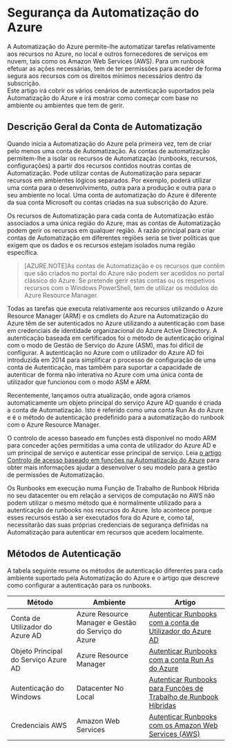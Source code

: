 <properties
   pageTitle="Segurança da Automatização do Azure"
   description="Este artigo fornece uma descrição geral da segurança de automatização e os métodos de autenticação diferentes disponíveis para as Contas de Automatização na Automatização do Azure."
   services="automation"
   documentationCenter=""
   authors="MGoedtel"
   manager="jwhit"
   editor="tysonn"
   keywords="automation security, secure automation" />
<tags
   ms.service="automation"
   ms.devlang="na"
   ms.topic="get-started-article"
   ms.tgt_pltfrm="na"
   ms.workload="infrastructure-services"
   ms.date="05/10/2016"
   ms.author="magoedte" />

# Segurança da Automatização do Azure
A Automatização do Azure permite-lhe automatizar tarefas relativamente aos recursos no Azure, no local e outros fornecedores de serviços em nuvem, tais como os Amazon Web Services (AWS).  Para um runbook efetuar as ações necessárias, tem de ter permissões para aceder de forma segura aos recursos com os direitos mínimos necessários dentro da subscrição.  
Este artigo irá cobrir os vários cenários de autenticação suportados pela Automatização do Azure e irá mostrar como começar com base no ambiente ou ambientes que tem de gerir.  

## Descrição Geral da Conta de Automatização
Quando inicia a Automatização do Azure pela primeira vez, tem de criar pelo menos uma conta de Automatização. As contas de automatização permitem-lhe a isolar os recursos de Automatização (runbooks, recursos, configurações) a partir dos recursos contidos noutras contas de Automatização. Pode utilizar contas de Automatização para separar recursos em ambientes lógicos separados. Por exemplo, poderá utilizar uma conta para o desenvolvimento, outra para a produção e outra para o seu ambiente no local.  Uma conta de automatização do Azure é diferente da sua conta Microsoft ou contas criadas na sua subscrição do Azure.

Os recursos de Automatização para cada conta de Automatização estão associados a uma única região do Azure, mas as contas de Automatização podem gerir os recursos em qualquer região. A razão principal para criar contas de Automatização em diferentes regiões seria se tiver políticas que exigem que os dados e os recursos estejam isolados numa região específica.

>[AZURE.NOTE]As contas de Automatização e os recursos que contêm que são criados no portal do Azure não podem ser acedidos no portal clássico do Azure. Se pretende gerir estas contas ou os respetivos recursos com o Windows PowerShell, tem de utilizar os módulos do Azure Resource Manager.

Todas as tarefas que executa relativamente aos recursos utilizando o Azure Resource Manager (ARM) e os cmdlets do Azure na Automatização do Azure têm de ser autenticados no Azure utilizando a autenticação com base em credenciais de identidade organizacional do Azure Active Directory.  A autenticação baseada em certificados foi o método de autenticação original com o modo de Gestão de Serviço do Azure (ASM), mas foi difícil de configurar.  A autenticação no Azure com o utilizador do Azure AD foi introduzida em 2014 para simplificar o processo de configuração de uma conta de Autenticação, mas também para suportar a capacidade de autenticar de forma não interativa no Azure com uma única conta de utilizador que funcionou com o modo ASM e ARM.   

Recentemente, lançamos outra atualização, onde agora criamos automaticamente um objeto principal do serviço Azure AD quando é criada a conta de Automatização. Isto é referido como uma conta Run As do Azure e é o método de autenticação predefinido para a automatização do runbook com o Azure Resource Manager.     

O controlo de acesso baseado em funções está disponível no modo ARM para conceder ações permitidas a uma conta de utilizador do Azure AD e um principal de serviço e autenticar esse principal de serviço.  Leia [o artigo Controlo de acesso baseado em funções na Automatização do Azure](../automation/automation-role-based-access-control.md) para obter mais informações ajudar a desenvolver o seu modelo para a gestão de permissões de Automatização.  

Os Runbooks em execução numa Função de Trabalho de Runbook Híbrida no seu datacenter ou em relação a serviços de computação no AWS não podem utilizar o mesmo método que é normalmente utilizado para a autenticação de runbooks nos recursos do Azure.  Isto acontece porque esses recursos estão a ser executados fora do Azure e, como tal, necessitarão das suas próprias credenciais de segurança definidas na Automatização para autenticar em recursos que acedem localmente.  

## Métodos de Autenticação

A tabela seguinte resume os métodos de autenticação diferentes para cada ambiente suportado pela Automatização do Azure e o artigo que descreve como configurar a autenticação para os runbooks.

Método  |  Ambiente  | Artigo
----------|----------|----------
Conta de Utilizador do Azure AD | Azure Resource Manager e Gestão do Serviço do Azure | [Autenticar Runbooks com a conta de Utilizador do Azure AD](../automation/automation-sec-configure-aduser-account.md)
Objeto Principal do Serviço Azure AD | Azure Resource Manager | [Autenticar Runbooks com a conta Run As do Azure](../automation/automation-sec-configure-azure-runas-account.md)
Autenticação do Windows | Datacenter No Local | [Autenticar Runbooks para Funções de Trabalho de Runbook Híbridas](../automation/automation-hybrid-runbook-worker.md)
Credenciais AWS | Amazon Web Services | [Autenticar Runbooks com os Amazon Web Services (AWS)](../automation/automation-sec-configure-aws-account.md)



<!--HONumber=Jun16_HO2-->


